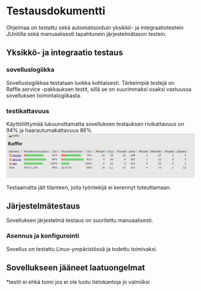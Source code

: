 # Testausdokumentti

Ohjelmaa on testattu sekä automatisoiduin yksikkö- ja integraatiotestein JUnitilla sekä manuaalisesti tapahtunein järjestelmätason testein.

## Yksikkö- ja integraatio testaus

### sovelluslogiikka
Sovelluslogiikkaa testataan luokka kohtaisesti. Tärkeimpiä testejä on Raffle.service -pakkauksen testit, sillä se on suurimmaksi osaksi vastuussa sovelluksen toimintalogiikasta.

### testikattavuus
Käyttöliittymää lukuunottamatta sovelluksen testauksen rivikattavuus on 94% ja haarautumakattavuus 86%
![](https://raw.githubusercontent.com/millakortelainen/ot-harjoitustyo/master/harjoitustyo/dokumentaatio/pics/testikattavuus.png)

Testaamatta jäit tilanteen, joita työntekijä ei kerennyt toteuttamaan.

## Järjestelmätestaus
Sovelluksen järjestelmä testaus on suoritettu manuaalisesti.

### Asennus ja konfigurointi
Sovellus on testattu Linux-ympäristössä ja todettu toimivaksi.

## Sovellukseen jääneet laatuongelmat
*testit ei ehkä toimi jos ei ole luotu tietokantoja jo valmiiksi

